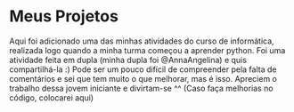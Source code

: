 # Meus Projetos
 Aqui foi adicionado uma das minhas atividades do curso de informática, realizada logo quando a minha turma começou a aprender python.
 Foi uma atividade feita em dupla (minha dupla foi @AnnaAngelina) e quis compartilhá-la :)
 Pode ser um pouco difícil de compreender pela falta de comentários e sei que tem muito o que melhorar, mas é isso. 
 Apreciem o trabalho dessa jovem iniciante e divirtam-se ^^
 (Caso faça melhorias no código, colocarei aqui)
